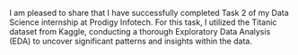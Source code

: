 I am pleased to share that I have successfully completed Task 2 of my Data Science internship at Prodigy Infotech. 
 For this task, I utilized the Titanic dataset from Kaggle, conducting a thorough Exploratory Data Analysis (EDA) to uncover significant patterns and insights within the data.

